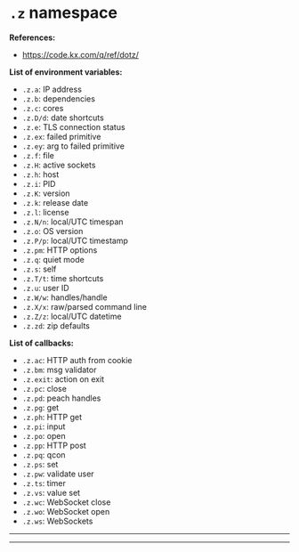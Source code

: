 # `.z` namespace

**References:**
- https://code.kx.com/q/ref/dotz/


**List of environment variables:**
- `.z.a`:    IP address 
- `.z.b`:    dependencies 
- `.z.c`:    cores 
- `.z.D/d`:  date shortcuts 
- `.z.e`:    TLS connection status 
- `.z.ex`:   failed primitive 
- `.z.ey`:   arg to failed primitive 
- `.z.f`:    file 
- `.z.H`:    active sockets 
- `.z.h`:    host 
- `.z.i`:    PID 
- `.z.K`:    version 
- `.z.k`:    release date 
- `.z.l`:    license 
- `.z.N/n`:  local/UTC timespan 
- `.z.o`:    OS version 
- `.z.P/p`:  local/UTC timestamp 
- `.z.pm`:   HTTP options 
- `.z.q`:    quiet mode
- `.z.s`:    self
- `.z.T/t`:  time shortcuts
- `.z.u`:    user ID
- `.z.W/w`:  handles/handle
- `.z.X/x`:  raw/parsed command line
- `.z.Z/z`:  local/UTC datetime
- `.z.zd`:   zip defaults


**List of callbacks:**
- `.z.ac`:    HTTP auth from cookie
- `.z.bm`:    msg validator
- `.z.exit`:  action on exit
- `.z.pc`:    close
- `.z.pd`:    peach handles
- `.z.pg`:    get
- `.z.ph`:    HTTP get
- `.z.pi`:    input
- `.z.po`:    open
- `.z.pp`:    HTTP post
- `.z.pq`:    qcon
- `.z.ps`:    set
- `.z.pw`:    validate user
- `.z.ts`:    timer
- `.z.vs`:    value set
- `.z.wc`:    WebSocket close
- `.z.wo`:    WebSocket open
- `.z.ws`:    WebSockets


----------------------------------------------------------------------------------------------------------------------
----------------------------------------------------------------------------------------------------------------------


